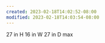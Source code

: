 ```yaml
---
created: 2023-02-18T14:02:52-08:00
modified: 2023-02-18T14:03:54-08:00
---
```


27 in H
16 in W
27 in D max
